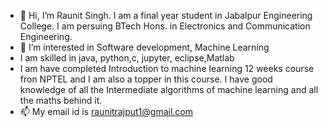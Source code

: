 - 👋 Hi, I’m Raunit Singh. I am a final year student in Jabalpur Engineering College. I am persuing BTech Hons. in Electronics and Communication Engineering.
- 👀 I’m interested in Software development, Machine Learning
- I am skilled in java, python,c, jupyter, eclipse,Matlab
- I am have completed Introduction to machine learning 12 weeks course fron NPTEL and I am also a topper in this course. I have good knowledge of all the Intermediate algorithms of machine learning and all the maths behind it.
- 📫 My email id is raunitrajput1@gmail.com

<!---
RaunitS/RaunitS is a ✨ special ✨ repository because its `README.md` (this file) appears on your GitHub profile.
You can click the Preview link to take a look at your changes.
--->
